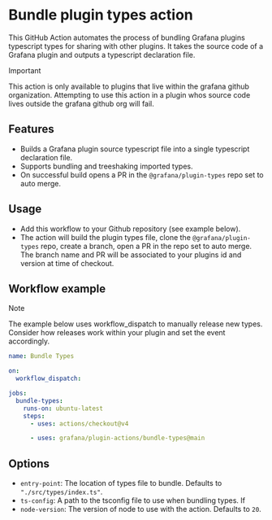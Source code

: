 # Bundle plugin types action

This GitHub Action automates the process of bundling Grafana plugins typescript types for sharing with other plugins. It takes the source code of a Grafana plugin and outputs a typescript declaration file.

> [!IMPORTANT]
> This action is only available to plugins that live within the grafana github organization. Attempting to use this action in a plugin whos source code lives outside the grafana github org will fail.

## Features

- Builds a Grafana plugin source typescript file into a single typescript declaration file.
- Supports bundling and treeshaking imported types.
- On successful build opens a PR in the `@grafana/plugin-types` repo set to auto merge.

## Usage

- Add this workflow to your Github repository (see example below).
- The action will build the plugin types file, clone the `@grafana/plugin-types` repo, create a branch, open a PR in the repo set to auto merge. The branch name and PR will be associated to your plugins id and version at time of checkout.

## Workflow example

>[!NOTE]
> The example below uses workflow_dispatch to manually release new types. Consider how releases work within your plugin and set the event accordingly.

```yaml
name: Bundle Types

on:
  workflow_dispatch:

jobs:
  bundle-types:
    runs-on: ubuntu-latest
    steps:
      - uses: actions/checkout@v4

      - uses: grafana/plugin-actions/bundle-types@main
```

## Options

- `entry-point`: The location of types file to bundle. Defaults to `"./src/types/index.ts"`.
- `ts-config`: A path to the tsconfig file to use when bundling types. If
- `node-version`: The version of node to use with the action. Defaults to `20`.
